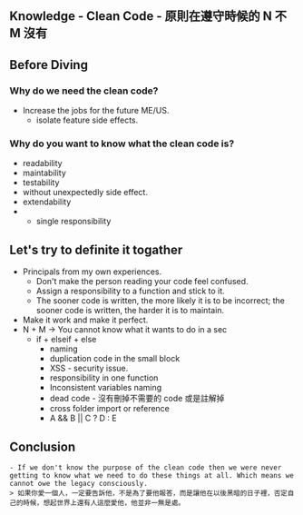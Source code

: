 ## Knowledge - Clean Code - 原則在遵守時候的 N 不 M 沒有

## Before Diving

### Why do we need the clean code?
- Increase the jobs for the future ME/US.
  - isolate feature side effects.

### Why do you want to know what the clean code is?
- readability
- maintability
- testability
- without unexpectedly side effect.
- extendability
- * single responsibility


## Let's try to definite it togather
- Principals from my own experiences.
	- Don't make the person reading your code feel confused.
	- Assign a responsibility to a function and stick to it.
	- The sooner code is written, the more likely it is to be incorrect; the sooner code is written, the harder it is to maintain.
- Make it work and make it perfect.
- N + M -> You cannot know what it wants to do in a sec
  - if + elseif + else
	- naming
	- duplication code in the small block
	- XSS - security issue.
	- responsibility in one function
	- Inconsistent variables naming
	- dead code - 沒有刪掉不需要的 code 或是註解掉
	- cross folder import or reference
	- A && B || C ? D : E

## Conclusion
	- If we don't know the purpose of the clean code then we were never getting to know what we need to do these things at all. Which means we cannot owe the legacy consciously.
	> 如果你愛一個人，一定要告訴他，不是為了要他報答，而是讓他在以後黑暗的日子裡，否定自己的時候，想起世界上還有人這麼愛他，他並非一無是處。   
